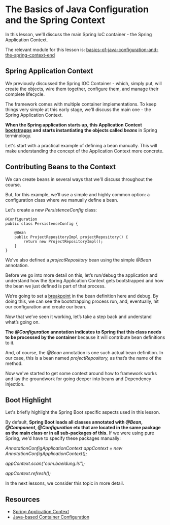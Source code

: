 # The Basics of Java Configuration and the Spring Context

In this lesson, we'll discuss the main Spring IoC container - the Spring Application Context.

The relevant module for this lesson is: [basics-of-java-configuration-and-the-spring-context-end](https://github.com/nbicocchi/spring-boot-course/tree/module2/basics-of-java-configuration-and-the-spring-context-end)

## Spring Application Context

We previously discussed the Spring IOC Container - which, simply put, will create the objects, wire them together, configure them, and manage their complete lifecycle.

The framework comes with multiple container implementations. To keep things very simple at this early stage, we'll discuss the main one - the Spring Application Context.

**When the Spring application starts up, this Application** **Context** [**bootstrapps**](https://en.wikipedia.org/wiki/Bootstrapping) **and** **starts instantiating the objects called _beans_** in Spring terminology.

Let's start with a practical example of defining a bean manually. This will make understanding the concept of the Application Context more concrete.

## Contributing Beans to the Context

We can create beans in several ways that we'll discuss throughout the course.

But, for this example, we’ll use a simple and highly common option: a configuration class where we manually define a bean.

Let's create a new _PersistenceConfig_ class:

```
@Configuration
public class PersistenceConfig {

    @Bean
    public ProjectRepositoryImpl projectRepository() {
        return new ProjectRepositoryImpl();
    }
}
```

We've also defined a _projectRepository_ bean using the simple _@Bean_ annotation.

Before we go into more detail on this, let’s run/debug the application and understand how the Spring Application Context gets bootstrapped and how the bean we just defined is part of that process.

We’re going to set a [breakpoint](https://en.wikipedia.org/wiki/Breakpoint) in the bean definition here and debug. By doing this, we can see the bootstrapping process run, and, eventually, hit our configuration and create our bean.

Now that we’ve seen it working, let’s take a step back and understand what’s going on.

**The _@Configuration_ annotation indicates to Spring that this class needs to be processed by the container** because it will contribute bean definitions to it.

And, of course, the _@Bean_ annotation is one such actual bean definition. In our case, this is a bean named _projectRepository,_ as that’s the name of the method.

Now we've started to get some context around how to framework works and lay the groundwork for going deeper into beans and Dependency Injection.

## Boot Highlight

Let's briefly highlight the Spring Boot specific aspects used in this lesson.

By default, **Spring Boot loads all classes annotated with _@Bean_, _@Component_, _@Configuration_ etc that are located in the same package as the main class or in all sub-packages of this.** If we were using pure Spring, we'd have to specify these packages manually:

_AnnotationConfigApplicationContext appContext = new AnnotationConfigApplicationContext();_

_appContext.scan("com.baeldung.ls");_

_appContext.refresh();_

In the next lessons, we consider this topic in more detail.

## Resources
- [Spring Application Context](https://docs.spring.io/spring/docs/current/spring-framework-reference/core.html#beans-basics)
- [Java-based Container Configuration](https://docs.spring.io/spring/docs/current/spring-framework-reference/core.html#beans-java)
